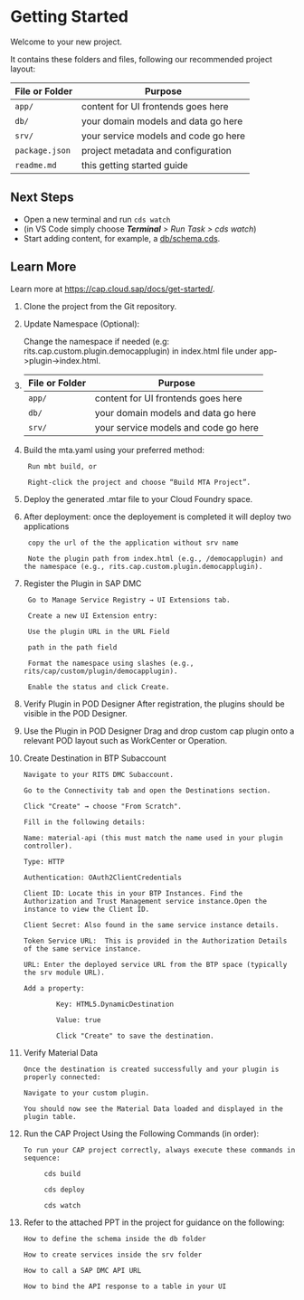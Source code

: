 # Getting Started

Welcome to your new project.

It contains these folders and files, following our recommended project layout:

File or Folder | Purpose
---------|----------
`app/` | content for UI frontends goes here
`db/` | your domain models and data go here
`srv/` | your service models and code go here
`package.json` | project metadata and configuration
`readme.md` | this getting started guide


## Next Steps

- Open a new terminal and run `cds watch`
- (in VS Code simply choose _**Terminal** > Run Task > cds watch_)
- Start adding content, for example, a [db/schema.cds](db/schema.cds).


## Learn More

Learn more at https://cap.cloud.sap/docs/get-started/.

1. Clone the project from the Git repository.
 
2. Update Namespace (Optional):

    Change the namespace if needed (e.g: rits.cap.custom.plugin.democapplugin) in index.html file under app->plugin->index.html.
 
3. File or Folder | Purpose
   ---------|----------
        `app/` | content for UI frontends goes here
        `db/` | your domain models and data go here
        `srv/` | your service models and code go here
       
  
4. Build the mta.yaml using your preferred method:
 
        Run mbt build, or
 
        Right-click the project and choose “Build MTA Project”.
 
5. Deploy the generated .mtar file to your Cloud Foundry space.
 
6. After deployment: 
        once the deployement is completed it will deploy two applications
		
        copy the url of the the application without srv name
 
        Note the plugin path from index.html (e.g., /democapplugin) and the namespace (e.g., rits.cap.custom.plugin.democapplugin).

 
7. Register the Plugin in SAP DMC

        Go to Manage Service Registry → UI Extensions tab.
 
        Create a new UI Extension entry:
 
        Use the plugin URL in the URL Field
		
		path in the path field
		
		Format the namespace using slashes (e.g., rits/cap/custom/plugin/democapplugin).
 
        Enable the status and click Create.
				
 
8. Verify Plugin in POD Designer
	    After registration, the plugins should be visible in the POD Designer.

9. Use the Plugin in POD Designer Drag and drop custom cap plugin onto a relevant POD layout such as WorkCenter or Operation.

10. Create Destination in BTP Subaccount

        Navigate to your RITS DMC Subaccount.

        Go to the Connectivity tab and open the Destinations section.

        Click "Create" → choose "From Scratch".

        Fill in the following details:

        Name: material-api (this must match the name used in your plugin controller).

        Type: HTTP

        Authentication: OAuth2ClientCredentials

        Client ID: Locate this in your BTP Instances. Find the Authorization and Trust Management service instance.Open the instance to view the Client ID.

        Client Secret: Also found in the same service instance details.

        Token Service URL:  This is provided in the Authorization Details of the same service instance.

        URL: Enter the deployed service URL from the BTP space (typically the srv module URL).

        Add a property:

                Key: HTML5.DynamicDestination

                Value: true

                Click "Create" to save the destination.

11. Verify Material Data

        Once the destination is created successfully and your plugin is properly connected:

        Navigate to your custom plugin.

        You should now see the Material Data loaded and displayed in the plugin table.
    
12. Run the CAP Project Using the Following Commands (in order):
    
        To run your CAP project correctly, always execute these commands in sequence:
    
             cds build
    
             cds deploy
    
             cds watch
    

14. Refer to the attached PPT in the project for guidance on the following:

        How to define the schema inside the db folder

        How to create services inside the srv folder

        How to call a SAP DMC API URL

        How to bind the API response to a table in your UI
    
    


